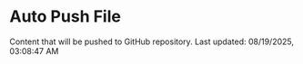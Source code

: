 # Auto Push File

Content that will be pushed to GitHub repository.
Last updated: 08/19/2025, 03:08:47 AM